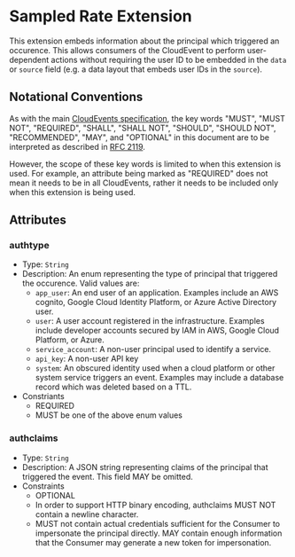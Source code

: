 # Sampled Rate Extension

This extension embeds information about the principal which triggered an occurence. This allows consumers of the
CloudEvent to perform user-dependent actions without requiring the user ID to
be embedded in the `data` or `source` field (e.g. a data layout that embeds user IDs in the `source`).

## Notational Conventions

As with the main [CloudEvents specification](../spec.md), the key words "MUST",
"MUST NOT", "REQUIRED", "SHALL", "SHALL NOT", "SHOULD", "SHOULD NOT",
"RECOMMENDED", "MAY", and "OPTIONAL" in this document are to be interpreted as
described in [RFC 2119](https://tools.ietf.org/html/rfc2119).

However, the scope of these key words is limited to when this extension is
used. For example, an attribute being marked as "REQUIRED" does not mean
it needs to be in all CloudEvents, rather it needs to be included only when 
this extension is being used.

## Attributes

### authtype

- Type: `String`
- Description: An enum representing the type of principal that triggered the occurence.
Valid values are:
  - `app_user`: An end user of an application. Examples include an AWS cognito,
    Google Cloud Identity Platform, or Azure Active Directory user.
  - `user`: A user account registered in the infrastructure. Examples include
    developer accounts secured by IAM in AWS, Google Cloud Platform, or Azure.
  - `service_account`: A non-user principal used to identify a service.
  - `api_key`: A non-user API key
  - `system`: An obscured identity used when a cloud platform or other system
    service triggers an event. Examples may include a database record which
    was deleted based on a TTL.
- Constriants
  - REQUIRED
  - MUST be one of the above enum values

### authclaims
- Type: `String`
- Description: A JSON string representing claims of the principal that triggered
  the event. This field MAY be omitted.
- Constraints
  - OPTIONAL
  - In order to support HTTP binary encoding, authclaims MUST NOT
  contain a newline character.
  - MUST not contain actual credentials sufficient for the Consumer to impersonate the principal directly. MAY contain enough information that the Consumer may generate a new token for impersonation.